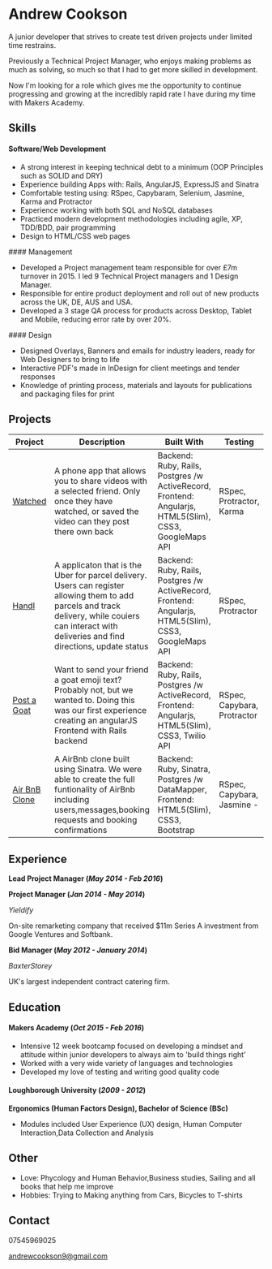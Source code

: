 # Andrew Cookson

A junior developer that strives to create test driven projects under limited time restrains.

Previously a Technical Project Manager, who enjoys making problems as much as solving, so much so that I had to get more skilled in development.

Now I'm looking for a role which gives me the opportunity to continue progressing and growing at the incredibly rapid rate I have during my time with Makers Academy.

## Skills

#### Software/Web Development

* A strong interest in keeping technical debt to a minimum (OOP Principles such as SOLID and DRY)
* Experience building Apps with: Rails, AngularJS, ExpressJS and Sinatra
* Comfortable testing using: RSpec, Capybaram, Selenium, Jasmine, Karma and Protractor
* Experience working with both SQL and NoSQL databases
* Practiced modern development methodologies including agile, XP, TDD/BDD, pair programming
* Design to HTML/CSS web pages

#### Management

* Developed a Project management team responsible for over £7m turnover in 2015. I led 9 Technical Project managers and 1 Design Manager.
* Responsible for entire product deployment and roll out of new products across the UK, DE, AUS and USA.
* Developed a 3 stage QA process for products across Desktop, Tablet and Mobile, reducing error rate by over 20%.

#### Design

* Designed Overlays, Banners and emails for industry leaders, ready for Web Designers to bring to life
* Interactive PDF's made in InDesign for client meetings and tender responses
* Knowledge of printing process, materials and layouts for publications and packaging files for print

## Projects

Project | Description | Built With | Testing
--- | --- | --- | ---
[Watched](https://github.com/acookson91/watched) | A phone app that allows you to share videos with a selected friend. Only once they have watched, or saved the video can they post there own back| Backend: Ruby, Rails, Postgres /w ActiveRecord, Frontend: Angularjs, HTML5(Slim), CSS3, GoogleMaps API | RSpec, Protractor, Karma
[Handl](https://github.com/acookson91/handl-frontend) | A applicaton that is the Uber for parcel delivery.  Users can register allowing them to add parcels and track delivery, while couiers can interact with deliveries and find directions, update status| Backend: Ruby, Rails, Postgres /w ActiveRecord, Frontend: Angularjs, HTML5(Slim), CSS3, GoogleMaps API | RSpec, Protractor
[Post a Goat](https://github.com/acookson91/post-a-goat) | Want to send your friend a goat emoji text? Probably not, but we wanted to. Doing this was our first experience creating an angularJS Frontend with Rails backend   | Backend: Ruby, Rails, Postgres /w ActiveRecord,<br> Frontend: Angularjs, HTML5(Slim), CSS3, Twilio API | RSpec, Capybara, Protractor
[Air BnB Clone](https://github.com/acookson91/makers_bnb) | A AirBnb clone built using Sinatra. We were able to create the full funtionality of AirBnb including users,messages,booking requests and booking confirmations | Backend: Ruby, Sinatra, Postgres /w DataMapper, Frontend: HTML5(Slim), CSS3, Bootstrap| RSpec, Capybara, Jasmine -



## Experience


__Lead Project Manager (_May 2014 - Feb 2016_)__

__Project Manager (_Jan 2014 - May 2014_)__

_Yieldify_

On-site remarketing company that received $11m Series A investment from Google Ventures and Softbank.

__Bid Manager (_May 2012 - January 2014_)__

_BaxterStorey_

UK's largest independent contract catering firm.

## Education

#### Makers Academy (_Oct 2015 - Feb 2016_)

* Intensive 12 week bootcamp focused on developing a mindset and attitude within junior developers to always aim to 'build things right'
* Worked with a very wide variety of languages and technologies
* Developed my love of testing and writing good quality code


#### Loughborough University (_2009 - 2012_)

__Ergonomics (Human Factors Design), Bachelor of Science (BSc)__

* Modules included User Experience (UX) design, Human Computer Interaction,Data Collection and Analysis

## Other

* Love: Phycology and Human Behavior,Business studies, Sailing and all books that help me improve
* Hobbies: Trying to Making anything from Cars, Bicycles to T-shirts

## Contact

07545969025

andrewcookson9@gmail.com

